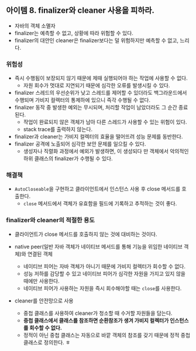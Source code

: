 ## 아이템 8. finalizer와 cleaner 사용을 피하라.

- 자바의 객체 소멸자
- finalizer는 예측할 수 없고, 상황에 따라 위험할 수 있다.
- finalizer의 대안인 cleaner은 finalizer보다는 덜 위험하지만 예측할 수 없고, 느리다.

### 위험성

- 즉시 수행됨이 보장되지 않기 때문에 제때 실행되어야 하는 작업에 사용할 수 없다.
  - 자원 회수가 멋대로 지연되기 때문에 심각한 오류를 발생시킬 수 있다.
- finalizer 스레드의 우선순위가 낮고 스레드를 제어할 수 있더라도 백그라운드에서 수행되며 가비지 컬렉터의 통제하에 있으니 즉각 수행될 수 없다.
- finalizer 동작 중 발생한 예외는 무시되며, 처리할 작업이 남았더라도 그 순간 종료된다.
  - 작업이 완료되지 않은 객체가 남아 다른 스레드가 사용할 수 있는 위험이 있다.
  - stack trace를 출력하지 않는다.
- finalizer과 cleaner는 가비지 컬렉터의 효율을 떨어뜨려 성능 문제를 동반한다.
- finalizer 공격에 노출되어 심각한 보안 문제를 일으킬 수 있다.
  - 생성자나 직렬화 과정에서 예외가 발생하면, 이 생성되다 만 객체에서 악의적인 하위 클래스의 finalizer가 수행될 수 있다.

### 해결책

- `AutoCloseable`을 구현하고 클라이언트에서 인스턴스 사용 후 close 메서드를 호출한다.
  - `close` 메서드에서 객체가 유효함을 필드에 기록하고 추적하는 것이 좋다.

### finalizer와 cleaner의 적절한 용도

- 클라이언트가 close 메서드를 호출하지 않는 것에 대비하는 것이다.
- native peer(일반 자바 객체가 네이티브 메서드를 통해 기능을 위임한 네이티브 객체)와 연결된 객체

  - 네이티브 피어는 자바 객체가 아니기 때문에 가비지 컬렉터가 회수할 수 없다.
  - 성능 저하를 감당할 수 있고 네이티브 피어가 심각한 자원을 가지고 있지 않을 때에만 사용한다.
  - 네이티브 피어가 사용하는 자원을 즉시 회수해야할 때는 `close`를 사용한다.

- cleaner를 안전망으로 사용
  - 중첩 클래스를 사용하여 cleaner가 청소할 때 수거할 자원들을 담는다.
  - **중첩 클래스에서 클래스를 참조하면 순환참조가 생겨 가비지 컬렉터가 인스턴스를 회수할 수 없다.**
  - 정적이 아닌 중첩 클래스는 자동으로 바깥 객체의 참조를 갖기 때문에 정적 중첩 클래스로 정의한다.
    ㅎ
